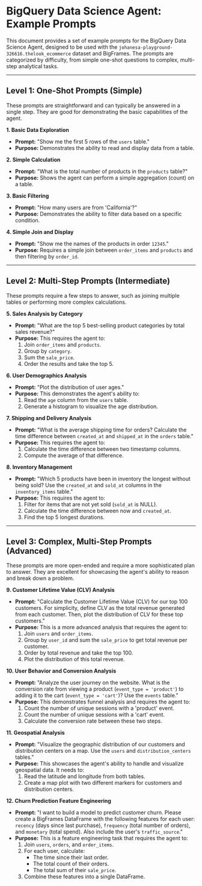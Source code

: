 # BigQuery Data Science Agent: Example Prompts

This document provides a set of example prompts for the BigQuery Data Science Agent, designed to be used with the `johanesa-playground-326616.thelook_ecommerce` dataset and BigFrames. The prompts are categorized by difficulty, from simple one-shot questions to complex, multi-step analytical tasks.

---

## Level 1: One-Shot Prompts (Simple)

These prompts are straightforward and can typically be answered in a single step. They are good for demonstrating the basic capabilities of the agent.

**1. Basic Data Exploration**
*   **Prompt:** "Show me the first 5 rows of the `users` table."
*   **Purpose:** Demonstrates the ability to read and display data from a table.

**2. Simple Calculation**
*   **Prompt:** "What is the total number of products in the `products` table?"
*   **Purpose:** Shows the agent can perform a simple aggregation (count) on a table.

**3. Basic Filtering**
*   **Prompt:** "How many users are from 'California'?"
*   **Purpose:** Demonstrates the ability to filter data based on a specific condition.

**4. Simple Join and Display**
*   **Prompt:** "Show me the names of the products in order `12345`."
*   **Purpose:** Requires a simple join between `order_items` and `products` and then filtering by `order_id`.

---

## Level 2: Multi-Step Prompts (Intermediate)

These prompts require a few steps to answer, such as joining multiple tables or performing more complex calculations.

**5. Sales Analysis by Category**
*   **Prompt:** "What are the top 5 best-selling product categories by total sales revenue?"
*   **Purpose:** This requires the agent to:
    1.  Join `order_items` and `products`.
    2.  Group by `category`.
    3.  Sum the `sale_price`.
    4.  Order the results and take the top 5.

**6. User Demographics Analysis**
*   **Prompt:** "Plot the distribution of user ages."
*   **Purpose:** This demonstrates the agent's ability to:
    1.  Read the `age` column from the `users` table.
    2.  Generate a histogram to visualize the age distribution.

**7. Shipping and Delivery Analysis**
*   **Prompt:** "What is the average shipping time for orders? Calculate the time difference between `created_at` and `shipped_at` in the `orders` table."
*   **Purpose:** This requires the agent to:
    1.  Calculate the time difference between two timestamp columns.
    2.  Compute the average of that difference.

**8. Inventory Management**
*   **Prompt:** "Which 5 products have been in inventory the longest without being sold? Use the `created_at` and `sold_at` columns in the `inventory_items` table."
*   **Purpose:** This requires the agent to:
    1.  Filter for items that are not yet sold (`sold_at` is NULL).
    2.  Calculate the time difference between now and `created_at`.
    3.  Find the top 5 longest durations.

---

## Level 3: Complex, Multi-Step Prompts (Advanced)

These prompts are more open-ended and require a more sophisticated plan to answer. They are excellent for showcasing the agent's ability to reason and break down a problem.

**9. Customer Lifetime Value (CLV) Analysis**
*   **Prompt:** "Calculate the Customer Lifetime Value (CLV) for our top 100 customers. For simplicity, define CLV as the total revenue generated from each customer. Then, plot the distribution of CLV for these top customers."
*   **Purpose:** This is a more advanced analysis that requires the agent to:
    1.  Join `users` and `order_items`.
    2.  Group by `user_id` and sum the `sale_price` to get total revenue per customer.
    3.  Order by total revenue and take the top 100.
    4.  Plot the distribution of this total revenue.

**10. User Behavior and Conversion Analysis**
*   **Prompt:** "Analyze the user journey on the website. What is the conversion rate from viewing a product (`event_type = 'product'`) to adding it to the cart (`event_type = 'cart'`)? Use the `events` table."
*   **Purpose:** This demonstrates funnel analysis and requires the agent to:
    1.  Count the number of unique sessions with a 'product' event.
    2.  Count the number of unique sessions with a 'cart' event.
    3.  Calculate the conversion rate between these two steps.

**11. Geospatial Analysis**
*   **Prompt:** "Visualize the geographic distribution of our customers and distribution centers on a map. Use the `users` and `distribution_centers` tables."
*   **Purpose:** This showcases the agent's ability to handle and visualize geospatial data. It needs to:
    1.  Read the latitude and longitude from both tables.
    2.  Create a map plot with two different markers for customers and distribution centers.

**12. Churn Prediction Feature Engineering**
*   **Prompt:** "I want to build a model to predict customer churn. Please create a BigFrames DataFrame with the following features for each user: `recency` (days since last purchase), `frequency` (total number of orders), and `monetary` (total spend). Also include the user's `traffic_source`."
*   **Purpose:** This is a feature engineering task that requires the agent to:
    1.  Join `users`, `orders`, and `order_items`.
    2.  For each user, calculate:
        *   The time since their last order.
        *   The total count of their orders.
        *   The total sum of their `sale_price`.
    3.  Combine these features into a single DataFrame.

